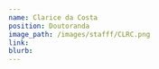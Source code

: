 ```yaml
---
name: Clarice da Costa
position: Doutoranda
image_path: /images/stafff/CLRC.png
link: 
blurb:
---
```

